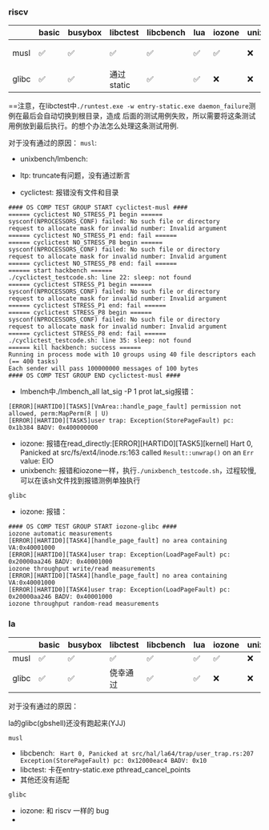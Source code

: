 ### riscv

|       | basic | busybox | libctest | libcbench | lua | iozone | unixbench | cyclictest | lmbench | iperf | netperf | ltp |
| ---   | ---   | ---     | ---      | ---       | --- | ---    | ---       | ---        | ---     | ---   | ---     | --- |
| musl  | ✅    | ✅     |  ✅      |   ✅     | ✅  |  ✅   | ❌        | ❌        | ✅(有些超时)  | ❌   | ❌      |❌  |
| glibc | ✅    | ✅     | 通过static|  ✅      | ✅  |  ❌    | ❌       |  ❌        | ❌     | ❌    | ❌     | ❌  |

==注意，在libctest中`./runtest.exe -w entry-static.exe daemon_failure`测例在最后会自动切换到根目录，造成
后面的测试用例失败，所以需要将这条测试用例放到最后执行。的想个办法怎么处理这条测试用例.

对于没有通过的原因：
`musl`:

- unixbench/lmbench: 
- ltp: truncate有问题，没有通过断言

- cyclictest: 报错没有文件和目录
```
#### OS COMP TEST GROUP START cyclictest-musl ####
====== cyclictest NO_STRESS_P1 begin ======
sysconf(NPROCESSORS_CONF) failed: No such file or directory
request to allocate mask for invalid number: Invalid argument
====== cyclictest NO_STRESS_P1 end: fail ======
====== cyclictest NO_STRESS_P8 begin ======
sysconf(NPROCESSORS_CONF) failed: No such file or directory
request to allocate mask for invalid number: Invalid argument
====== cyclictest NO_STRESS_P8 end: fail ======
====== start hackbench ======
./cyclictest_testcode.sh: line 22: sleep: not found
====== cyclictest STRESS_P1 begin ======
sysconf(NPROCESSORS_CONF) failed: No such file or directory
request to allocate mask for invalid number: Invalid argument
====== cyclictest STRESS_P1 end: fail ======
====== cyclictest STRESS_P8 begin ======
sysconf(NPROCESSORS_CONF) failed: No such file or directory
request to allocate mask for invalid number: Invalid argument
====== cyclictest STRESS_P8 end: fail ======
./cyclictest_testcode.sh: line 35: sleep: not found
====== kill hackbench: success ======
Running in process mode with 10 groups using 40 file descriptors each (== 400 tasks)
Each sender will pass 100000000 messages of 100 bytes
#### OS COMP TEST GROUP END cyclictest-musl ####
```

- lmbench中./lmbench_all lat_sig -P 1 prot lat_sig报错：
```
[ERROR][HARTID0][TASK5][VmArea::handle_page_fault] permission not allowed, perm:MapPerm(R | U)
[ERROR][HARTID0][TASK5]user trap: Exception(StorePageFault) pc: 0x1b384 BADV: 0x400000000
```

- iozone: 报错在read_directly:[ERROR][HARTID0][TASK5][kernel] Hart 0, Panicked at src/fs/ext4/inode.rs:163 called `Result::unwrap()` on an `Err` value: EIO
- unixbench: 报错和iozone一样，执行`./unixbench_testcode.sh`，过程较慢,可以在该sh文件找到报错测例单独执行

`glibc` 

- iozone: 报错：
```
#### OS COMP TEST GROUP START iozone-glibc ####
iozone automatic measurements
[ERROR][HARTID0][TASK4][handle_page_fault] no area containing VA:0x40001000
[ERROR][HARTID0][TASK4]user trap: Exception(LoadPageFault) pc: 0x20000aa246 BADV: 0x40001000
iozone throughput write/read measurements
[ERROR][HARTID0][TASK4][handle_page_fault] no area containing VA:0x40001000
[ERROR][HARTID0][TASK4]user trap: Exception(LoadPageFault) pc: 0x20000aa246 BADV: 0x40001000
iozone throughput random-read measurements
```



### la

|       | basic | busybox | libctest | libcbench | lua | iozone | unixbench | cyclictest | lmbench | iperf | netperf | ltp |
| ---   | ---   | ---     | ---      | ---       | --- | ---    | ---       | ---        | ---     | ---   | ---     | --- |
| musl  | ✅    | ✅     |    ✅    |     ✅    | ✅  | ✅    | ❌        | ❌        | ❌      | ❌   | ❌      |❌  |
| glibc | ✅    | ✅     | 侥幸通过 |     ✅   | ✅  |  ❌    | ❌       |  ❌        | ❌     | ❌    | ❌     | ❌  |

对于没有通过的原因：

la的glibc(gbshell)还没有跑起来(YJJ)

`musl`

- libcbench: ` Hart 0, Panicked at src/hal/la64/trap/user_trap.rs:207 Exception(StorePageFault) pc: 0x12000eac4 BADV: 0x10`
- libctest: 卡在entry-static.exe pthread_cancel_points
- 其他还没有适配

`glibc`

- iozone: 和 riscv 一样的 bug
- 